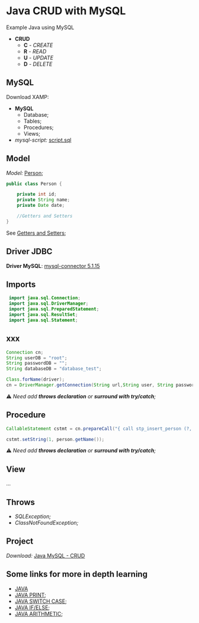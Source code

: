 Java CRUD with MySQL
======================

Example Java using MySQL

* **CRUD**
  *  **C** - _CREATE_
  *  **R** - _READ_
  *  **U** - _UPDATE_
  *  **D** - _DELETE_


## MySQL

Download XAMP: 

* **MySQL**
  * Database;
  * Tables;
  * Procedures;
  * Views;
* _mysql-script:_ [script.sql](scripts/script.sql)


## Model

_Model:_ [Person](src/model/Person.java);

```java
public class Person {

	private int id;
	private String name;
    private Date date;

    //Getters and Setters
}
```
See [Getters and Setters](https://github.com/fefong/java_GettersAndSetters);


## Driver JDBC

**Driver MySQL**: [mysql-connector 5.1.15](https://github.com/fefong/java_mysql_crud/raw/master/libs/mysql-connector-java-5.1.15-bin.jar)

## Imports

```java
 import java.sql.Connection;
 import java.sql.DriverManager;
 import java.sql.PreparedStatement;
 import java.sql.ResultSet;
 import java.sql.Statement;
```

## xxx

```java
Connection cn;
String userDB = "root";
String passwordDB = "";
String databaseDB = "database_test";

```

```java
Class.forName(driver);
cn = DriverManager.getConnection(String url,String user, String password);
```
:warning: _Need add **throws declaration** or **surround with try/catch**;_



## Procedure

```java
CallableStatement cstmt = cn.prepareCall("{ call stp_insert_person (?, ?) }");

cstmt.setString(1, person.getName());
```

:warning: _Need add **throws declaration** or **surround with try/catch**;_

## View

...

## Throws

* _SQLException;_
* _ClassNotFoundException;_


## Project

_Download:_ [Java MySQL - CRUD]()

## Some links for more in depth learning

* [JAVA](https://github.com/search?q=fefong%2Fjava)
* [JAVA PRINT](https://github.com/fefong/java_print);
* [JAVA SWITCH CASE](https://github.com/fefong/java_switch);
* [JAVA IF/ELSE](https://github.com/fefong/java_ifElse);
* [JAVA ARITHMETIC](https://github.com/fefong/java_calculator);


